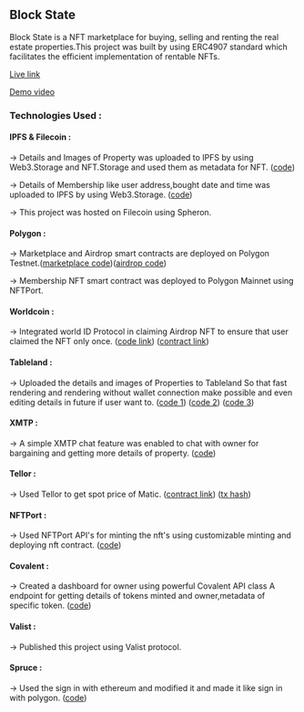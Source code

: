 ## Block State

Block State is a NFT marketplace for buying, selling and renting the real estate properties.This project was built by using ERC4907 standard which facilitates the efficient implementation of rentable NFTs.

[Live link](https://block-state-ye3pz4.spheron.app)

[Demo video]("")

### Technologies Used :

#### IPFS & Filecoin :

-> Details and Images of Property was uploaded to IPFS by using Web3.Storage and NFT.Storage and used them as metadata for NFT. ([code](https://github.com/dinesh11515/Block-State/blob/main/frontend/pages/sell.js))

-> Details of Membership like user address,bought date and time was uploaded to IPFS by using Web3.Storage. ([code](https://github.com/dinesh11515/Block-State/blob/main/frontend/pages/membership.js))

-> This project was hosted on Filecoin using Spheron.

#### Polygon :
-> Marketplace and Airdrop smart contracts are deployed on Polygon Testnet.([marketplace code](https://mumbai.polygonscan.com/address/0x72533b89C40E20Fe826Cdcb7cd095D132a1B090D#code))([airdrop code](https://mumbai.polygonscan.com/address/0x6353362dB359978dF63775B8A1e08eB6A634cf86#code))

-> Membership NFT smart contract was deployed to Polygon Mainnet using NFTPort.

#### Worldcoin :
-> Integrated world ID Protocol in claiming Airdrop NFT to ensure that user claimed the NFT only once. ([code link](https://github.com/dinesh11515/Block-State/blob/main/frontend/pages/airdrop.js)) ([contract link](https://mumbai.polygonscan.com/address/0x6353362dB359978dF63775B8A1e08eB6A634cf86))

#### Tableland :
-> Uploaded the details and images of Properties to Tableland So that fast rendering and rendering without wallet connection make possible and even editing details in future if user want to. ([code 1](https://github.com/dinesh11515/Block-State/blob/main/frontend/pages/sell.js))
([code 2](https://github.com/dinesh11515/Block-State/blob/main/frontend/pages/buy.js))
([code 3](https://github.com/dinesh11515/Block-State/blob/main/frontend/pages/sell.js))

#### XMTP :
-> A simple XMTP chat feature was enabled to chat with owner for bargaining and getting more details of property. ([code](https://github.com/dinesh11515/Block-State/blob/main/frontend/components/nftDetails.js))

#### Tellor :
-> Used Tellor to get spot price of Matic. ([contract link](https://mumbai.polygonscan.com/address/0x72533b89C40E20Fe826Cdcb7cd095D132a1B090D#code)) ([tx hash](https://mumbai.polygonscan.com/tx/0xf083755765600027fd7fa52e3ae3f3aee457ac226adb872ec88398e1959b4b0d))

#### NFTPort :
-> Used NFTPort API's for minting the nft's using customizable minting and deploying nft contract. ([code](https://github.com/dinesh11515/Block-State/blob/main/frontend/pages/membership.js))

#### Covalent :
-> Created a dashboard for owner using powerful Covalent API class A endpoint for getting details of tokens minted and owner,metadata of specific token. ([code](https://github.com/dinesh11515/Block-State/blob/main/frontend/pages/dashboard.js))

#### Valist :
-> Published this project using Valist protocol.

#### Spruce :
-> Used the sign in with ethereum and modified it and made it like sign in with polygon. ([code](https://github.com/dinesh11515/Block-State/blob/main/frontend/context/stateContext.js))